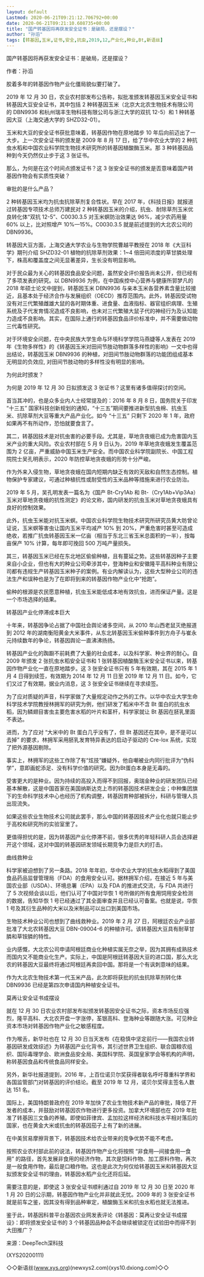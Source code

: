 ```yaml
---
layout: default
Lastmod: 2020-06-21T09:21:12.706792+00:00
date: 2020-06-21T09:21:10.608735+00:00
title: "国产转基因将再获发安全证书：是破局，还是摆设？"
author: "孙滔"
tags: [转基因,玉米,证书,安全,抗虫,2019,12,产业化,种业,Bt,新语丝]
---
```


国产转基因将再获发安全证书：是破局，还是摆设？

作者：孙滔

胶着多年的转基因作物产业化僵局貌似要打破了。

2019 年 12 月 30 日，农业农村部发布公告称，拟批准颁发转基因玉米安全证书和转基因大豆安全证书，其中包括 2 种转基因玉米（北京大北农生物技术有限公司的 DBN9936 和杭州瑞丰生物科技有限公司与浙江大学的双抗 12-5）和 1 种转基因大豆（上海交通大学的 SHZD32-01）。

玉米和大豆的安全证书获批意味着，转基因作物在原地踏步 10 年后向前迈出了一大步。上一次安全证书的颁发是 2009 年 8 月 17 日，给了华中农业大学的 2 种抗虫水稻和中国农业科学院生物技术研究所的转基因植酸酶玉米。那 3 种转基因品种到今天仍然仅止步于这 3 张证书。

那么，为何是在这个时间点颁发证书？这 3 张安全证书的颁发是否意味着国产转基因作物会有实质性突破？

审批的是什么产品？

2 种转基因玉米均为抗虫抗除草剂复合性状。早在 2017 年，《科技日报》就报道过转基因专项技术总师万建民对 2 种转基因玉米的介绍，抗虫、耐除草剂玉米优良转化体“双抗 12-5”、C0030.3.5 对玉米螟防治效果达 96%，减少农药用量 60% 以上，比对照增产 10%—15%。C0030.3.5 就是前述提到的大北农公司的 DBN9936。

转基因大豆方面，上海交通大学农业与生物学院曹越平教授在 2018 年《大豆科学》期刊介绍 SHZD32-01 植物的抗除草剂效果：1~4 倍田间浓度的草甘膦处理下，株高和覆盖度之间无显著差异，生长没有明显影响。

对于民众最为关心的转基因食品安全问题，虽然安全评价报告尚未公开，但已经有了多项发表的研究。以 DBN9936 为例，在中国疾控中心营养与健康所郭梦凡的 2018 年硕士论文中提到，转基因玉米 DBN9936 与亲本玉米各营养素含量比较接近，且基本处于经济合作与发展组织（OECD）推荐范围内。此外，转基因受试物没有对三代繁殖雌雄大鼠的各时期体重、进食量、血液指标、器官组织病理、生殖系统及子代发育情况造成不良影响，也未对三代繁殖大鼠子代的神经行为及认知能力造成不良影响。其实，在国际上通行的转基因食品评价标准中，并不需要做动物三代毒性研究。

对于环境安全问题，在中央民族大学生命与环境科学学院马燕婕等人发表在 2019 年《生物多样性》的《转基因玉米对田间节肢动物群落多样性的影响》一文中也得出结论，转基因玉米 DBN9936 的种植，对田间节肢动物群落的功能团组成基本无明显的负效应, 对田间节肢动物的多样性没有明显的影响。

为何此时颁发？

为何是 2019 年 12 月 30 日拟颁发这 3 张证书？这里有诸多值得探讨的空间。

首当其冲的，也是众多业内人士经常提及的：2016 年 8 月 8 日，国务院关于印发 “十三五” 国家科技创新规划的通知，“十三五”期间要推进新型抗虫棉、抗虫玉米、抗除草剂大豆等重大产品产业化。如今 “十三五” 只剩下 2020 年 1 年，政府如果再不有所动作，恐怕就要食言了。

其二，转基因技术是对抗虫害的必要手段。尤其是，草地贪夜蛾已成为危害国内玉米产业的重大风险。农业农村部在 5 月 9 日认为，2019 年草地贪夜蛾发生覆盖范围为 2 亿亩，严重威胁中国玉米生产安全。而中国农业科学院副院长、中国工程院院士吴孔明表示，2020 年防控草地贪夜蛾的形势十分严峻。

作为外来入侵生物，草地贪夜蛾在国内短期内缺乏有效的天敌和自然生态控制。植物保护专家建议，可通过种植抗性或耐受性的玉米品种等措施来进行农业防治。

2019 年 5 月，吴孔明发表一篇名为《国产 Bt-Cry1Ab 和 Bt-（Cry1Ab+Vip3Aa）玉米对草地贪夜蛾的抗性测定》的论文称，国内研发的抗虫玉米对草地贪夜蛾具有良好的控制效果。

此外，抗虫玉米能对抗玉米螟。中国农业科学院生物技术研究所研究员黄大昉曾论证说，玉米螟等害虫让国内玉米平均减产 10% 到 20%，严重危害时甚至可造成绝收，若推广抗虫转基因玉米一亿亩（相当于东北三省玉米总面积的一半），按每亩保产 10% 计算，每年即可挽回 500 万吨产量损失。

其三，转基因玉米已经在东北地区偷偷种植，且有蔓延之势。这些转基因种子主要来自小企业，但也有大的种业公司牵涉其中，登海种业和安徽隆平高科种业有限公司都有违规生产转基因玉米种子的案例。有业内解读认为，这些大型种业公司的违法生产和误种也是为了在即将到来的转基因作物产业化中“抢跑”。

偷种的根源是农民愿意种植，抗虫玉米能低成本地有效抗虫，进而保证产量。这是一个市场选择的结果。

转基因产业化停滞成本巨大

十年来，转基因争论占据了中国社会舆论诸多空间，从 2010 年山西老鼠灭绝报道到 2012 年的湖南衡阳黄金大米事件，从东北转基因玉米偷种事件到方舟子与崔永元持续数年的争论，转基因舆论一直沸沸扬扬。

转基因产业化的踟蹰不前耗费了大量的社会成本，以及科学家、种业界的耐心。自 2009 年颁发 2 张抗虫水稻安全证书和 1 张转基因植酸酶玉米安全证书以来，转基因作物产业化一直在原地踏步。这 3 张安全证书只有 5 年有效期，其在 2015 年 1 月 4 日得到续签，有效期为 2014 年 12 月 11 日至 2019 年 12 月 11 日。如今，它们又过了有效期，据业内消息，这 3 张安全证书继续在寻求续签。

为了应对质疑的声音，科学家做了大量规定动作之外的工作。以华中农业大学生命科学技术学院教授林拥军的研究为例，他们研发了稻米中不含 Bt 蛋白的抗虫水稻，因为鳞翅目害虫主要危害水稻的叶片和茎杆，科学家就让 Bt 基因在胚乳里面不表达。

进而，为了应对 “大米中的 Bt 蛋白几乎没有了，但 Bt 基因还在其中，是不是可以去掉” 的要求，林拥军采用胚乳发育特异表达的启动子驱动的 Cre-lox 系统，实现了把外源基因剔除。

事实上，林拥军的这些工作除了有“炫技”嫌疑外，他自嘲被业内同行批评为“伪科学”，意即画蛇添足、没有科学价值的研究。因为Bt蛋白本身是无毒的。

受害更大的是种业。因为持续的高投入而得不到回报，奥瑞金种业的研发团队已经基本解散，这是中国首家在美国纳斯达克上市的转基因技术研发企业；中种集团旗下的生命科学技术中心也经历了机构调整，转基因育种部被拆分，科研与管理人员出现流失。

如果这些农业生物技术公司就此罢手，那么中国的转基因技术产业化也就只能止步于高校和研究所的实验室里了。

更值得担忧的是，因为转基因产业化停滞不前，很多优秀的年轻科研人员会选择避开这个领域，这对中国的转基因研发领域长期竞争力是巨大的打击。

曲线救种业

科学家被迫想到了另一条路。2018 年年初，华中农业大学的抗虫水稻得到了美国食品药品监督管理局（FDA）的食用安全认可。据林拥军介绍，在接近 5 年与美国农业部（USDA）、环境总署（EPA）以及 FDA 的推进式交流，与 FDA 共进行了 5 次视频会谈以后，他们认可了中国对华恢 1 号所做的所有食用饲用安全检测的数据，告知华恢 1 号已经通过了其全面审查并且已经认可备案。也就是说，华恢 1 号及其衍生品种的大米以及米制品可以出口到美国市场。

生物技术种业公司也想到了曲线救种业。2019 年 2 月 27 日，阿根廷农业产业部批准了大北农转基因大豆 DBN-09004-6 的种植许可。该转基因大豆具有耐草甘膦和草铵膦的特性。

业内感慨，大北农公司申请阿根廷商业化种植实属无奈之举，因为其拥有成熟技术而国内又不能商业化生产。实际上，中国是阿根廷转基因大豆的进口国，那么大北农的转基因大豆最终将通过阿根廷再卖回中国。那将是一个有讽刺意味的结果。

作为大北农生物技术第一代玉米产品，此次即将获批的抗虫抗除草剂转化体 DBN9936 已经是第四次申请国内种植安全证书。

莫再让安全证书成摆设

就在 12 月 30 日农业农村部发布拟颁发转基因安全证书之际，资本市场反应强烈，隆平高科、大北农开盘一字涨停，荃银高科、登海种业等跟随大涨。可见种业资本市场对转基因作物产业化之敏感程度。

作为喉舌，新华社也在 12 月 30 日当天发布《在稳慎中坚定前行——我国农业转基因研发成效综述》为转基因产业化背书，其引述世界卫生组织、联合国粮农组织、国际毒理学会、欧洲食品安全局、美国科学院、英国皇家学会等机构的声明，称转基因食品和传统食品同样安全。

另外，新华社报道提到，2016 年，上百位诺贝尔奖获得者联名呼吁尊重科学界和各国监管部门对转基因的评价结论。截至 2019 年 12 月，诺贝尔奖得主签名人数达 151 名。

国际上，美国特朗普政府在 2019 年加快了农业生物技术新产品的审批，降低了开发者的成本，并鼓励对转基因农作物进行更多投资。加拿大环境部也在 2019 年批准了转基因三文鱼的养殖。即使如菲律宾、孟加拉这样经济和科技水平相对落后的国家，也在黄金大米或抗虫的转基因茄子上有了新的进展。

在中美贸易摩擦背景下，转基因技术给农业带来的竞争优势不能不考虑。

按照农业农村部此前的说法，转基因作物产业化将按照 “非食用—间接食用—食用” 的路径，首先发展非食用的经济作物，其次是饲料作物、加工原料作物，再次是一般食用作物，最后是口粮作物。这也是此次为何仅给转基因玉米和转基因大豆拟颁发安全证书的理由，转基因水稻产业化还将后延。

需要注意的是，即使这 3 张安全证书顺利通过自 2019 年 12 月 30 日至 2020 年 1 月 20 日的公示期，转基因作物产业化并非就此无忧。2009 年的 3 张安全证书就是前车之鉴，因其没有得到品种审定，植酸酶玉米和抗虫水稻也就无法推进。

鉴于此，转基因科普平台基因农业网发表评论《转基因：莫再让安全证书成摆设》：即将颁发安全证书的 3 个转基因品种会不会继续被锁定在试验田中而得不到大田推广？

来源：DeepTech深科技

(XYS20200111)

◇◇新语丝(www.xys.org)(newxys2.com)(xys10.dxiong.com)◇◇


